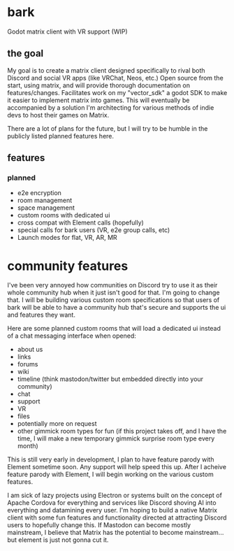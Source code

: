 # bark
Godot matrix client with VR support (WIP)

## the goal

My goal is to create a matrix client designed specifically to rival both Discord and social VR apps (like VRChat, Neos, etc.)
Open source from the start, using matrix, and will provide thorough documentation on features/changes. 
Facilitates work on my "vector_sdk" a godot SDK to make it easier to implement matrix into games. This will eventually be accompanied by a solution I'm architecting for various methods of indie devs to host their games on Matrix.

There are a lot of plans for the future, but I will try to be humble in the publicly listed planned features here.

## features

### planned

- e2e encryption
- room management
- space management
- custom rooms with dedicated ui
- cross compat with Element calls (hopefully)
- special calls for bark users (VR, e2e group calls, etc)
- Launch modes for flat, VR, AR, MR


# community features

I've been very annoyed how communities on Discord try to use it as their whole community hub when it just isn't good for that.
I'm going to change that. I will be building various custom room specifications so that users of bark will be able to have a community hub that's secure and supports the ui and features they want.

Here are some planned custom rooms that will load a dedicated ui instead of a chat messaging interface when opened:

- about us
- links
- forums
- wiki
- timeline (think mastodon/twitter but embedded directly into your community)
- chat
- support
- VR
- files
- potentially more on request
- other gimmick room types for fun (if this project takes off, and I have the time, I will make a new temporary gimmick surprise room type every month)



This is still very early in development, I plan to have feature parody with Element sometime soon. Any support will help speed this up.
After I acheive feature parody with Element, I will begin working on the various custom features. 

I am sick of lazy projects using Electron or systems built on the concept of Apache Cordova for everything and services like Discord shoving AI into everything and datamining every user. 
I'm hoping to build a native Matrix client with some fun features and functionality directed at attracting Discord users to hopefully change this.
If Mastodon can become mostly mainstream, I believe that Matrix has the potential to become mainstream... but element is just not gonna cut it.



